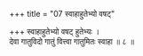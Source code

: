 +++
title = "07 स्वाहाहुतेभ्यो वषट्"

+++
स्वाहाहुतेभ्यो वषट् हुतेभ्यः ।  
देवा गातुविदो गातुं वित्त्वा गातुमितः स्वाहा ॥ ८ ॥